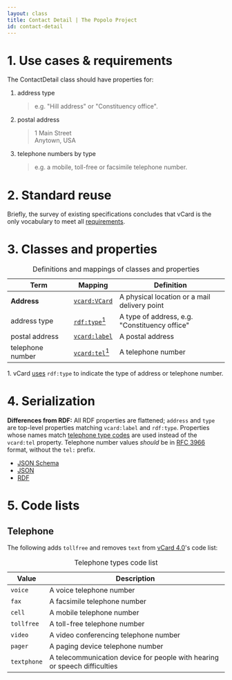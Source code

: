 ```yaml
---
layout: class
title: Contact Detail | The Popolo Project
id: contact-detail
---
```


<h1 id="use-cases-and-requirements">1. Use cases &amp; requirements</h1>

The ContactDetail class should have properties for:

1. address type

    >e.g. "Hill address" or "Constituency office".

1. postal address

    >1 Main Street  
    Anytown, USA

1. telephone numbers by type

    >e.g. a mobile, toll-free or facsimile telephone number.

<h1 id="standard-reuse">2. Standard reuse</h1>

Briefly, the survey of existing specifications concludes that vCard is the only vocabulary to meet all [requirements](#use-cases-and-requirements).

<h1 id="classes-and-properties">3. Classes and properties</h1>

<table>
  <caption>Definitions and mappings of classes and properties</caption>
  <thead>
    <tr>
      <th width="130">Term</th>
      <th>Mapping</th>
      <th>Definition</th>
    </tr>
  </thead>
  <tbody>
    <tr id="vcard:VCard">
      <td><strong>Address</strong></td>
      <td><code><a href="http://www.w3.org/TR/vcard-rdf/#vcard:VCard" title="http://www.w3.org/2006/vcard/ns#VCard">vcard:VCard</a></code></td>
      <td>A physical location or a mail delivery point</td>
    </tr>
    <tr id="rdf:type">
      <td>address type</td>
      <td><code><a href="http://www.w3.org/TR/rdf-schema/#ch_type" title="http://www.w3.org/1999/02/22-rdf-syntax-ns#type">rdf:type</a></code><a href="#note1"><sup>1</sup></a></td>
      <td>A type of address, e.g. "Constituency office"</td>
    </tr>
    <tr id="vcard:label">
      <td>postal address</td>
      <td><code><a href="http://www.w3.org/TR/vcard-rdf/#vcard:label2" title="http://www.w3.org/2006/vcard/ns#label">vcard:label</a></code></td>
      <td>A postal address</td>
    </tr>
    <tr id="vcard:tel">
      <td>telephone number</td>
      <td><code><a href="http://www.w3.org/TR/vcard-rdf/#vcard:tel2" title="http://www.w3.org/2006/vcard/ns#tel">vcard:tel</a></code><a href="#note1"><sup>1</sup></a></td>
      <td>A telephone number</td>
    </tr>
  </tbody>
</table>

<p class="note" id="note1">1. vCard <a href="http://www.w3.org/TR/vcard-rdf/#Param">uses</a> <code>rdf:type</code> to indicate the type of address or telephone number.</p>

<h1 id="serialization">4. Serialization</h1>

**Differences from RDF:** All RDF properties are flattened; `address` and `type` are top-level properties matching `vcard:label` and `rdf:type`. Properties whose names match [telephone type codes](#telephone-types) are used instead of the `vcard:tel` property. Telephone number values <em class="rfc2119">should</em> be in [RFC 3966](http://tools.ietf.org/html/rfc3966) format, without the `tel:` prefix.

<ul class="nav nav-tabs no-js">
  <li><a href="#contact-detail-schema">JSON Schema</a></li>
  <li class="active"><a href="#contact-detail-json">JSON</a></li>
  <li><a href="#contact-detail-rdf">RDF</a></li>
</ul>

<div class="tab-content">
  <div class="tab-pane" id="contact-detail-schema" data-url="/schemas/contact_detail.json"></div>
  <div class="tab-pane active" id="contact-detail-json" data-url="/examples/contact_detail.json"></div>
  <div class="tab-pane" id="contact-detail-rdf" data-url="/examples/contact_detail.ttl"></div>
</div>

<h1 id="code-lists">5. Code lists</h1>

## Telephone

The following adds `tollfree` and removes `text` from [vCard 4.0](http://tools.ietf.org/html/rfc6350#section-6.4.1)'s code list:

<table id="telephone-types">
  <caption>Telephone types code list</caption>
  <thead>
    <tr>
      <th>Value</th>
      <th>Description</th>
    </tr>
  </thead>
  <tbody>
    <tr>
      <td><code>voice</code></td>
      <td>A voice telephone number</td>
    </tr>
    <tr>
      <td><code>fax</code></td>
      <td>A facsimile telephone number</td>
    </tr>
    <tr>
      <td><code>cell</code></td>
      <td>A mobile telephone number</td>
    </tr>
    <tr>
      <td><code>tollfree</code></td>
      <td>A toll-free telephone number</td>
    </tr>
    <tr>
      <td><code>video</code></td>
      <td>A video conferencing telephone number</td>
    </tr>
    <tr>
      <td><code>pager</code></td>
      <td>A paging device telephone number</td>
    </tr>
    <tr>
      <td><code>textphone</code></td>
      <td>A telecommunication device for people with hearing or speech difficulties</td>
    </tr>
  </tbody>
</table>

